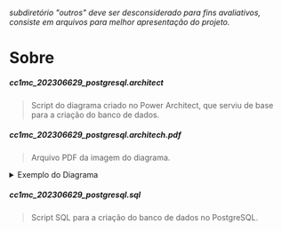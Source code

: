 ###### _subdiretório "_outros" deve ser desconsiderado para fins avaliativos, consiste em arquivos para melhor apresentação do projeto.__
# Sobre
##### cc1mc_202306629_postgresql.architect
> Script do diagrama criado no Power Architect, que serviu de base para a criação do banco de dados.
##### cc1mc_202306629_postgresql.architech.pdf
> Arquivo PDF da imagem do diagrama.
<details>
  <summary>Exemplo do Diagrama</summary>

  ![Exemplo do Diagrama](/scripts/outros/cc1mc_202306629_postgresql.architect.jpg)
</details>

##### cc1mc_202306629_postgresql.sql
> Script SQL para a criação do banco de dados no PostgreSQL.
